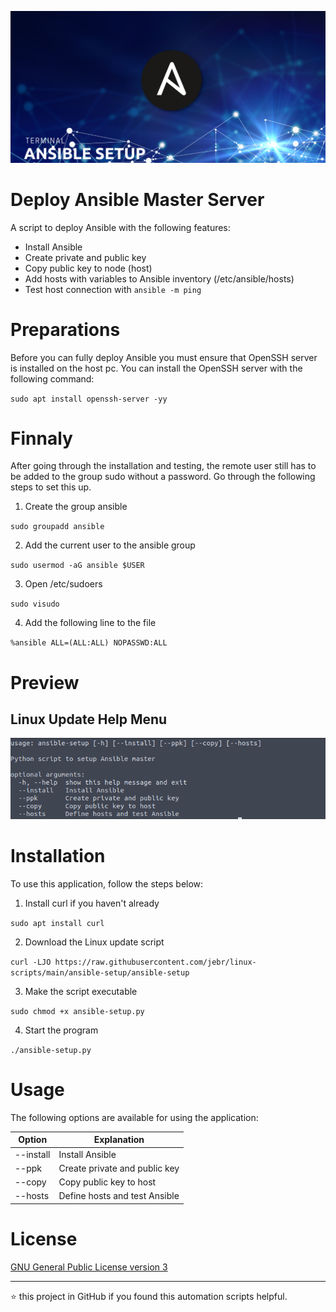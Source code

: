 <p align="center">
	<img alt="Logo" src="https://raw.githubusercontent.com/jebr/linux-scripts/main/demo/images/ansible-setup.png">
</p>

# Deploy Ansible Master Server

A script to deploy Ansible with the following features:
  * Install Ansible
  * Create private and public key
  * Copy public key to node (host)
  * Add hosts with variables to Ansible inventory (/etc/ansible/hosts)
  * Test host connection with `ansible -m ping`

# Preparations 

Before you can fully deploy Ansible you must ensure that OpenSSH server is installed on the host pc. 
You can install the OpenSSH server with the following command:

`sudo apt install openssh-server -yy`

# Finnaly

After going through the installation and testing, the remote user still has to be added to the group sudo without a password.
Go through the following steps to set this up.

1. Create the group ansible

`sudo groupadd ansible`

2. Add the current user to the ansible group

`sudo usermod -aG ansible $USER`   

3. Open /etc/sudoers

`sudo visudo`

4. Add the following line to the file

`%ansible ALL=(ALL:ALL) NOPASSWD:ALL`

# Preview

## Linux Update Help Menu
<img src="https://raw.githubusercontent.com/jebr/linux-scripts/main/demo/images/ansible-terminal.png">


# Installation

To use this application, follow the steps below:
1. Install curl if you haven't already

`sudo apt install curl`

2. Download the Linux update script

`curl -LJO https://raw.githubusercontent.com/jebr/linux-scripts/main/ansible-setup/ansible-setup`

3. Make the script executable

`sudo chmod +x ansible-setup.py`

4. Start the program

`./ansible-setup.py`


# Usage

The following options are available for using the application:

| Option    | Explanation                   |
|-----------|-------------------------------|
| --install | Install Ansible               |
| --ppk     | Create private and public key |
| --copy    | Copy public key to host       |
| --hosts   | Define hosts and test Ansible |

# License

[GNU General Public License version 3](https://raw.githubusercontent.com/jebr/linux-scripts/v1.0/LICENSE)

<hr>

:star: this project in GitHub if you found this automation scripts helpful.
